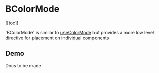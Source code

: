 # BColorMode

<ClientOnly>
  <Teleport to=".bd-toc">

[[toc]]

  </Teleport>
</ClientOnly>

<div class="lead mb-5">

'BColorMode' is similar to [useColorMode](../composables/useColorMode.md) but provides a more low level directive for placement on individual components

</div>

## Demo

Docs to be made
